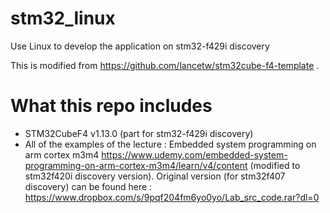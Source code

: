 # stm32_linux

Use Linux to develop the application on stm32-f429i discovery

This is modified from https://github.com/lancetw/stm32cube-f4-template .

# What this repo includes

- STM32CubeF4 v1.13.0 (part for stm32-f429i discovery)
- All of the examples of the lecture : Embedded system programming on arm cortex m3m4
https://www.udemy.com/embedded-system-programming-on-arm-cortex-m3m4/learn/v4/content
(modified to stm32f420i discovery version). Original version (for stm32f407 discovery)
can be found here : https://www.dropbox.com/s/9pqf204fm6yo0yo/Lab_src_code.rar?dl=0

